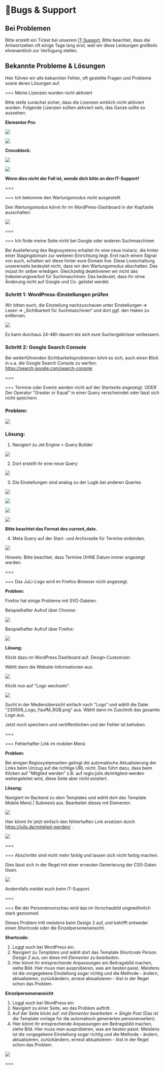 ﻿# 🐞Bugs & Support

## Bei Problemen

Bitte erstellt ein Ticket bei unserem [IT-Support](https://julis.de/it-support/). Bitte beachtet, dass die Antwortzeiten oft einige Tage lang sind, weil wir diese Leistungen großteils ehrenamtlich zur Verfügung stellen.

## Bekannte Probleme & Lösungen

Hier führen wir alle bekannten Fehler, oft gestellte Fragen und Probleme sowie deren Lösungen auf.

=== Meine Lizenzen wurden nicht aktiviert

Bitte stelle zunächst sicher, dass die Lizenzen wirklich nicht aktiviert wurden. Folgende Lizenzen sollten aktiviert sein, das Ganze sollte so aussehen:

**Elementor Pro:**

![](/static/graphicsregio/2-lizenz1.jpeg)

![](/static/graphicsregio/2-lizenz2.jpeg)

**Crocoblock:**

![](/static/graphicsregio/2-lizenz3.jpeg)

![](/static/graphicsregio/2-lizenz4.jpeg)

**Wenn dies nicht der Fall ist, wende dich bitte an den IT-Support!**

===

=== Ich bekomme den Wartungsmodus nicht ausgestellt

Den Wartungsmodus könnt ihr im WordPress-Dashboard in der Kopfzeile ausschalten:

![](/static/graphicsregio/2-wartungsmodus1.jpeg)

===

=== Ich finde meine Seite nicht bei Google oder anderen Suchmaschinen

Bei Auslieferung des Regiosystems erhaltet ihr eine neue Instanz, die hinter einer Stagingdomain zur weiteren Einrichtung liegt. Erst nach einem Signal von euch, schalten wir diese hinter eure Domain live. Diese Liveschaltung unsererseits bedeutet nicht, dass wir den Wartungsmodus abschalten. Das müsst ihr selber erledigen. Gleichzeitig deaktivieren wir nicht das Indexierungsverbot für Suchmaschinen. Das bedeutet, dass ihr ohne Änderung nicht auf Google und Co. gelistet werdet. 

### Schritt 1: WordPress-Einstellungen prüfen
Wir bitten euch, die Einstellung nachzuschauen unter Einstellungen => Lesen => „Sichtbarkeit für Suchmaschinen“ und dort ggf. den Haken zu entfernen.

![](/static/graphicsregio/2-lesen.jpeg)

 Es kann durchaus 24-48h dauern bis sich eure Suchergebnisse verbessern.

### Schritt 2: Google Search Console
Bei weiterführenden Sichtbarkeitsproblemen lohnt es sich, auch einen Blick in u.a. die Google Search Console zu werfen: https://search.google.com/search-console

===


=== Termine oder Events werden nicht auf der Startseite angezeigt. ODER Der Operator "Greater or Equal" in einer Query verschwindet oder lässt sich nicht speichern.

### Problem:

![](/static/graphicsregio/2-termine1.jpeg)

### Lösung:
1. Navigiert zu Jet Engine > Query Builder

![](/static/graphicsregio/2-termine2.jpeg)

2. Dort erstellt ihr eine neue Query 

![](/static/graphicsregio/2-termine3.jpeg)

3. Die Einstellungen sind analog zu der Logik bei anderen Queries

![](/static/graphicsregio/2-termine4.jpeg)

![](/static/graphicsregio/2-termine5.jpeg)

![](/static/graphicsregio/2-termine6.jpeg)

![](/static/graphicsregio/2-termine7.jpeg)

**Bitte beachtet das Format des current_date.**

4. Meta Query auf der Start- und Archivseite für Termine einbinden.

![](/static/graphicsregio/2-termine8.jpeg)

Hinweis: Bitte beachtet, dass Termine OHNE Datum immer angezeigt werden. 

===


=== Das JuLi-Logo wird im Firefox-Browser nicht angezeigt.

**Problem:**

Firefox hat einige Probleme mit SVG-Dateien.

Beispielhafter Aufruf über Chrome:

![](/static/graphicsregio/2-logo1.jpeg)

Beispielhafter Aufruf über Firefox:

![](/static/graphicsregio/2-logo2.jpeg)

**Lösung:**

Klickt dazu im WordPress Dashboard auf: Design-Customizer.

Wählt dann die Website-Informationen aus:

![](/static/graphicsregio/2-logo3.jpeg)

Klickt nun auf "Logo wechseln".

![](/static/graphicsregio/2-logo4.jpeg)

Sucht in der Medienübersicht einfach nach "Logo" und wählt die Datei "230508_Logo_YaufM_RGB.png" aus. Wählt dann im Zuschnitt das gesamte Logo aus.

Jetzt noch speichern und veröffentlichen und der Fehler ist behoben.

===


=== Fehlerhafter Link im mobilen Menü

**Problem:**

Bei einigen Regiosystemseiten gelingt die automatische Aktualisierung der Links beim Umzug auf die richtige URL nicht. Dies führt dazu, dass beim Klicken auf "Mitglied werden" z.B. auf regio.julis.de/mitglied-werden weitergeleitet wird, diese Seite aber nicht existiert.

**Lösung:**

Navigiert im Backend zu dem Templates und wählt dort das Template Mobile Menü | Submenü aus. Bearbeitet dieses mit Elementor.

![](/static/graphicsregio/2-menu1.jpeg)

Hier könnt ihr jetzt einfach den fehlerhaften Link ersetzen durch https://julis.de/mitglied-werden/ .

![](/static/graphicsregio/2-menu2.jpeg)

===

=== Abschnitte sind nicht mehr farbig und lassen sich nicht farbig machen.

Dies lässt sich in der Regel mit einer erneuten Generierung der CSS-Daten lösen.

![](/static/graphicsregio/css-new.png)

Andernfalls meldet euch beim IT-Support.

===

=== Bei der Personenvorschau wird das im Vorschaubild ungewöhnlich stark gezoomed.

Dieses Problem tritt meistens beim Design 2 auf, und betrifft entweder einen _Shortcode_ oder die Einzelpersonenansicht.

**Shortcode:**
1. Loggt euch bei WordPress ein.
2. Navigiert zu _Templates_ und wählt dort das Template _Shortcode Person Design 2_ aus, um diese _mit Elementor zu bearbeiten_.
3. Hier könnt ihr entsprechende Anpassungen am Beitragsbild machen, siehe Bild. Hier muss man ausprobieren, was am besten passt. Meistens ist die vorgegebene Einstellung sogar richtig und die Methode - ändern, aktualisieren, zurückändern, erneut aktualisieren - löst in der Regel schon das Problem.


**Einzelpersonenansicht**

1. Loggt euch bei WordPress ein.
2. Navigiert zu einer Seite, wo das Problem auftritt.
3. Auf der Seite klickt auf: _mit Elementor bearbeiten_ -> _Single Post_ (Das ist die Template vorlage für die automatisch generierten personenseiten).
4. Hier könnt ihr entsprechende Anpassungen am Beitragsbild machen, siehe Bild. Hier muss man ausprobieren, was am besten passt. Meistens ist die vorgegebene Einstellung sogar richtig und die Methode - ändern, aktualisieren, zurückändern, erneut aktualisieren - löst in der Regel schon das Problem.

![](/static/graphicsregio/design-personen.png)

===